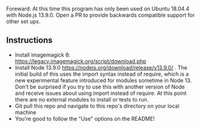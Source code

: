 Foreward: At this time this program has only been used on Ubuntu 18.04.4 with Node.js 13.9.0. Open a PR to provide backwards compatible support for other set ups. 

## Instructions
- Install imagemagick 6: https://legacy.imagemagick.org/script/download.php
- Install Node 13.9.0 https://nodejs.org/download/release/v13.9.0/ . The initial build of this uses the import syntax instead of require, which is a new experimental feature introduced for modules sometime in Node 13. Don't be surprised if you try to use this with another version of Node and receive issues about using import instead of require. At this point there are no external modules to install or tests to run. 
- Git pull this repo and navigate to this repo's directory on your local machine
- You're good to follow the "Use" options on the README! 